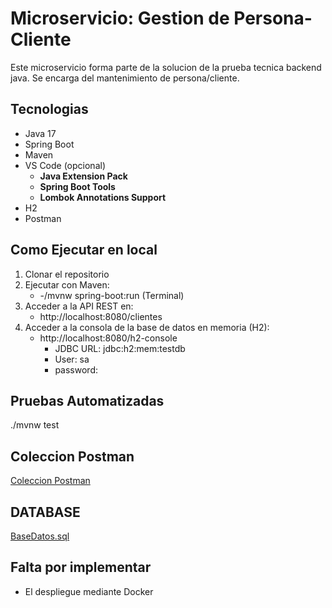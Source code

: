 # Microservicio: Gestion de Persona-Cliente

Este microservicio forma parte de la solucion de la prueba tecnica backend java. Se encarga del mantenimiento de persona/cliente.

## Tecnologias
- Java 17
- Spring Boot
- Maven
- VS Code (opcional)
  - **Java Extension Pack**
  - **Spring Boot Tools**
  - **Lombok Annotations Support**
- H2
- Postman

## Como Ejecutar en local
1. Clonar el repositorio
2. Ejecutar con Maven:
   -  -/mvnw spring-boot:run (Terminal)
3. Acceder a la API REST en:
   -  http://localhost:8080/clientes
4. Acceder a la consola de la base de datos en memoria (H2):
   - http://localhost:8080/h2-console
     - JDBC URL: jdbc:h2:mem:testdb
     - User: sa
     - password:
## Pruebas Automatizadas
./mvnw test

## Coleccion Postman
[Coleccion Postman](./Reto_Tecnico_Java.postman_collection.json)
## DATABASE
[BaseDatos.sql](./BaseDatos.sql)

## Falta por implementar 
- El despliegue mediante Docker 

   
